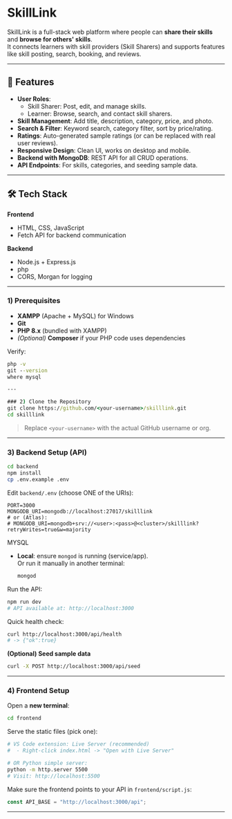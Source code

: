 # SkillLink

SkillLink is a full-stack web platform where people can **share their skills** and **browse for others' skills**.  
It connects learners with skill providers (Skill Sharers) and supports features like skill posting, search, booking, and reviews.

---

## 🚀 Features

- **User Roles**:  
  - Skill Sharer: Post, edit, and manage skills.  
  - Learner: Browse, search, and contact skill sharers.
- **Skill Management**: Add title, description, category, price, and photo.
- **Search & Filter**: Keyword search, category filter, sort by price/rating.
- **Ratings**: Auto-generated sample ratings (or can be replaced with real user reviews).
- **Responsive Design**: Clean UI, works on desktop and mobile.
- **Backend with MongoDB**: REST API for all CRUD operations.
- **API Endpoints**: For skills, categories, and seeding sample data.

---

## 🛠 Tech Stack

**Frontend**
- HTML, CSS, JavaScript
- Fetch API for backend communication

**Backend**
- Node.js + Express.js
- php 
- CORS, Morgan for logging

---

### 1) Prerequisites
- **XAMPP** (Apache + MySQL) for Windows
- **Git**
- **PHP 8.x** (bundled with XAMPP)
- *(Optional)* **Composer** if your PHP code uses dependencies

Verify:
```bat
php -v
git --version
where mysql

---

### 2) Clone the Repository
git clone https://github.com/<your-username>/skilllink.git
cd skilllink

```

> Replace `<your-username>` with the actual GitHub username or org.

---

### 3) Backend Setup (API)
```bash
cd backend
npm install
cp .env.example .env
```

Edit `backend/.env` (choose ONE of the URIs):
```env
PORT=3000
MONGODB_URI=mongodb://localhost:27017/skilllink
# or (Atlas):
# MONGODB_URI=mongodb+srv://<user>:<pass>@<cluster>/skilllink?retryWrites=true&w=majority
```

MYSQL
- **Local**: ensure `mongod` is running (service/app).  
  Or run it manually in another terminal:
  ```bash
  mongod
  ```

Run the API:
```bash
npm run dev
# API available at: http://localhost:3000
```

Quick health check:
```bash
curl http://localhost:3000/api/health
# -> {"ok":true}
```

**(Optional) Seed sample data**
```bash
curl -X POST http://localhost:3000/api/seed
```

---

### 4) Frontend Setup
Open a **new terminal**:
```bash
cd frontend
```

Serve the static files (pick one):
```bash
# VS Code extension: Live Server (recommended)
#  - Right-click index.html -> "Open with Live Server"

# OR Python simple server:
python -m http.server 5500
# Visit: http://localhost:5500
```

Make sure the frontend points to your API in `frontend/script.js`:
```js
const API_BASE = "http://localhost:3000/api";
```

---

